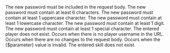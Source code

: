 <deflist id="passwordErrors">
	<def title="Enter password">
		The new password must be included in the request body.
	</def>
	<def title="Password must be at least 6 characters long">
		The new password must contain at least 6 characters.
	</def>
	<def title="Password must contain at least one large character">
		The new password must contain at least 1 uppercase character.
	</def>
	<def title="Password must contain at least one small character">
		The new password must contain at least 1 lowercase character.
	</def>
	<def title="Password must contain at least one number">
		The new password must contain at least 1 digit.
	</def>
	<def title="Password must contain at least one special character">
		The new password must contain at least 1 special character.
	</def>
</deflist>

<def title="Player doesn't exists" id="pde">
	The entered player does not exist.
</def>

<def title="Enter player" id="ep">
	Occurs when there is no player username in the URL.
</def>

<def title="Enter some changes" id="esc">
	Occurs when there are no changes to the request body.
</def>

<def title="Incorrect value: $parameter" id="ivp">
	Occurs when the <format color='BlueViolet'>{$parameter}</format> value is invalid.
</def>

<def title="Skill doesn't exists" id="sde">
	The entered skill does not exist.
</def>